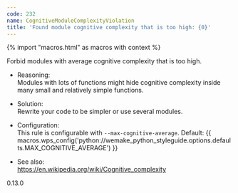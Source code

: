 ```yaml
---
code: 232
name: CognitiveModuleComplexityViolation
title: 'Found module cognitive complexity that is too high: {0}'
---
```


{% import "macros.html" as macros with context %}

Forbid modules with average cognitive complexity that is too high.

  - Reasoning:  
    Modules with lots of functions might hide cognitive complexity
    inside many small and relatively simple functions.

  - Solution:  
    Rewrite your code to be simpler or use several modules.

  - Configuration:  
    This rule is configurable with `--max-cognitive-average`. Default:
    {{ macros.wps_config('python://wemake_python_styleguide.options.defaults.MAX_COGNITIVE_AVERAGE') }}

  - See also:  
    <https://en.wikipedia.org/wiki/Cognitive_complexity>

<div class="versionadded">

0.13.0

</div>